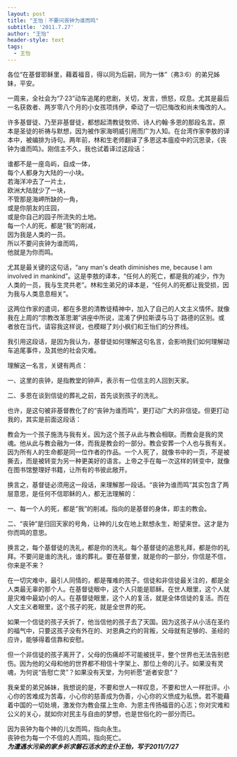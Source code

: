 ```yaml
---
layout: post
title: "王怡｜不要问丧钟为谁而鸣"
subtitle: '2011.7.27'
author: "王怡"
header-style: text
tags:
  - 王怡
---
```

各位“在基督耶稣里，藉着福音，得以同为后嗣，同为一体”（弗3:6）的弟兄姊妹，平安。
 
一周来，全社会为“7·23”动车追尾的悲剧，关切，发言，愤怒，叹息。尤其是最后一名获救者、两岁零八个月的小女孩项炜伊，牵动了一切已悔改和尚未悔改的人。
 
许多基督徒、乃至非基督徒，都想起清教徒牧师、诗人约翰·多恩的那段名言。原本是圣徒的祈祷与默想，因为被作家海明威引用而广为人知。在台湾作家李敖的译本中，被编排为诗句。两年前，林和生老师翻译了多恩这本瘟疫中的沉思录，《丧钟为谁而鸣》。刚信主不久，我也试着译过这段话：

谁都不是一座岛屿，自成一体，<br>
每个人都身为大陆的一小块。<br>
若海洋冲去了一片土，<br>
欧洲大陆就少了一块，<br>
不管那是海岬所缺的一角，<br>
或是你朋友的庄园，<br>
或是你自己的园子所流失的土地。<br>
每一个人的死，都是“我”的削减，<br>
因为我是人类的一员。<br>
所以不要问丧钟为谁而鸣，<br>
他就是为你而鸣。<br>

尤其是最关键的这句话，“any man's death diminishes me, because I am involved in mankind”。这是李敖的译本，“任何人的死亡，都是我的减少，作为人类的一员，我与生灵共老”。林和生弟兄的译本是，“任何人的死都让我受损，因为我与人类息息相关”。
 
这两位作家的遣词，都在多恩的清教徒精神中，加入了自己的人文主义情怀。就像我在上周的“宗教改革思潮”讲座中所说，混淆了伊拉斯谟与马丁·路德的区别。或者放在当代，请容我这样说，也模糊了刘小枫们和王怡们的分界线。
 
我引用这段话，是因为我认为，基督徒如何理解这句名言，会影响我们如何理解动车追尾事件，及其他的社会灾难。
 
理解这一名言，关键有两点：
 
一、这里的丧钟，是指教堂的钟声，表示有一位信主的人回到天家。

二、多恩在谈到信徒的葬礼之前，首先谈到孩子的洗礼。
 
也许，是这句被非基督教化了的“丧钟为谁而鸣”，更打动广大的非信徒。但更打动我的，其实是前面这段话：
 
教会为一个孩子施洗与我有关。因为这个孩子从此与教会相联。而教会是我的灵魂。他从此与教会融为一体，而我是教会的一部分。教会安葬一个人也与我有关。因为所有人的生命都是同一位作者的作品。一个人死了，就像书中的一页，不是被撕去，而是被转变为另一种更美好的语言。上帝之手在每一次这样的转变中，就像在图书馆整理好书籍，让所有的书彼此敞开。
 
换言之，基督徒必须用这一段话，来理解那一段话。“丧钟为谁而鸣”其实包含了两层意思，是任何不信耶稣的人，都无法理解的：
 
一、每一个人的死，都是“我”的削减。指向的是基督的身体，即主的教会。

二、“丧钟”是归回天家的号角，让神的儿女在地上默想永生，盼望来世。这才是为你而鸣的意思。
 
换言之，每个基督徒的洗礼，都是你的洗礼。每个基督徒的追思礼拜，都是你的礼拜。不要问是谁的洗礼，谁的葬礼。要在基督里，就是你的一部分，你信是不信，你来是不来？
 
在一切灾难中，最引人同情的，都是罹难的孩子。信徒和非信徒最关注的，都是全人类最无辜的那个人。在基督徒眼中，这个人只能是耶稣。在世人眼里，这个人就是灾难中最幼小的人。在基督徒眼里，这个人的复活，就是全体信徒的复活。而在人文主义者眼里，这个孩子的死，就是全世界的死。
 
如果一个信徒的孩子夭折了，他当信他的孩子去了天国。因为这孩子从小活在圣约的福气中，只要这孩子没有外在的、对恩典之约的背叛，父母就有足够的、圣经的应许，能够得着信靠和安慰。
 
但一个非信徒的孩子离开了，父母的伤痛却不可能被抚平，整个世界也无法告别悲伤。因为他的父母和他的世界都不相信十字架上、那位上帝的儿子。如果没有灵魂，为何说“告慰亡灵”？如果没有天堂，为何祈愿“逝者安息”？
 
我亲爱的弟兄姊妹，我想说的是，不要和世人一样叹息，不要和世人一样批评。小心你的苦难成为苦毒，小心你的慈善成为伪善，小心你的义愤成为私愤。若不能藉着中国的一切处境，激发你为教会摆上生命、为恩主传扬福音的心志；你对灾难和公义的关心，就如你对民主与自由的梦想，也是世俗化的一部分而已。
 
因为丧钟为每个神的儿女而鸣，指向永生。<br>
丧钟也为每一个不信的人而鸣，指向死亡。<br>
___为遭遇水污染的家乡祈求磐石活水的主仆王怡，写于2011/7/27___

